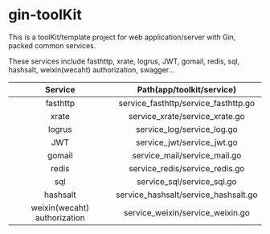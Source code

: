 # gin-toolKit
This is a toolKit/template project for web application/server with Gin, packed common services.

These services include fasthttp, xrate, logrus, JWT, gomail, redis, sql, hashsalt, weixin(wecaht) authorization, swagger...

|           Service            |      Path(app/toolkit/service)       |
| :--------------------------: | :----------------------------------: |
|           fasthttp           | service_fasthttp/service_fasthttp.go |
|            xrate             |    service_xrate/service_xrate.go    |
|            logrus            |      service_log/service_log.go      |
|             JWT              |      service_jwt/service_jwt.go      |
|            gomail            |     service_mail/service_mail.go     |
|            redis             |    service_redis/service_redis.go    |
|             sql              |      service_sql/service_sql.go      |
|           hashsalt           | service_hashsalt/service_hashsalt.go |
| weixin(wecaht) authorization |   service_weixin/service_weixin.go   |

